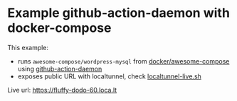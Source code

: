 # Example github-action-daemon with docker-compose

This example:
- runs `awesome-compose/wordpress-mysql` from [docker/awesome-compose](https://github.com/docker/awesome-compose) using [github-action-daemon](https://github.com/vladkosinov/github-action-daemon)
- exposes public URL with localtunnel, check [localtunnel-live.sh](https://github.com/vladkosinov/github-action-daemon-example-docker-compose/blob/main/localtunnel-live.sh)


Live url: https://fluffy-dodo-60.loca.lt

